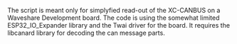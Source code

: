 The script is meant only for simplyfied read-out of the XC-CANBUS on a Waveshare Development board.
The code is using the somewhat limited ESP32_IO_Expander library and the Twai driver for the board.
It requires the libcanard library for decoding the can message parts.
